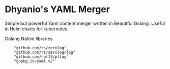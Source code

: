 # Dhyanio's YAML Merger

Simple but powerful Yaml content merger written in Beautiful Golang .Useful in Helm charts for kubernetes.

Golang Native libraries
```golang
  	"github.com/rs/zerolog"
	"github.com/rs/zerolog/log"
	"github.com/spf13/pflag"
	"gopkg.in/yaml.v2"
```
